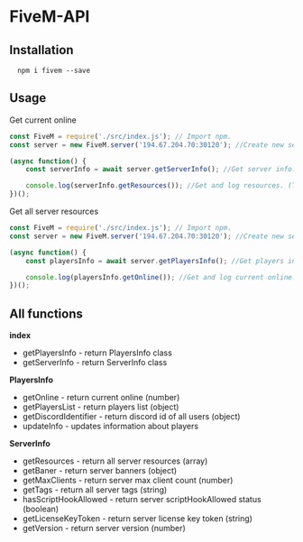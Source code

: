 # FiveM-API
## Installation 
```
  npm i fivem --save
```

## Usage
Get current online
```js
const FiveM = require('./src/index.js'); // Import npm.
const server = new FiveM.server('194.67.204.70:30120'); //Create new server with ip and port.

(async function() {
	const serverInfo = await server.getServerInfo(); //Get server info.

	console.log(serverInfo.getResources()); //Get and log resources. (This information is not updated, if you want to update it, use serverInfo.updateInfo() or server.getServerInfo())
})();
```

Get all server resources
```js
const FiveM = require('./src/index.js'); // Import npm.
const server = new FiveM.server('194.67.204.70:30120'); //Create new server with ip and port.

(async function() {
	const playersInfo = await server.getPlayersInfo(); //Get players info.

	console.log(playersInfo.getOnline()); //Get and log current online. (This information is not updated, if you want to update it, use playersInfo.updateInfo() or server.getPlayersInfo())
})();
```

## All functions
  **index**
  - getPlayersInfo - return PlayersInfo class
  - getServerInfo - return ServerInfo class
  
  **PlayersInfo**
  - getOnline - return current online (number)
  - getPlayersList - return players list (object)
  - getDiscordIdentifier - return discord id of all users (object)
  - updateInfo - updates information about players
  
  **ServerInfo**
  - getResources - return all server resources (array)
  - getBaner - return server banners (object)
  - getMaxClients - return server max client count (number)
  - getTags - return all server tags (string)
  - hasScriptHookAllowed - return server scriptHookAllowed status (boolean)
  - getLicenseKeyToken - return server license key token (string)
  - getVersion - return server version (number)
